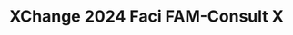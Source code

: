 ---
title: XChange 2024 Faci FAM-Consult X
redirect_to: https://docs.google.com/spreadsheets/d/1M0__IBgWcgL3EYzvWws-LPAi9o8h4WbUBJH8aK8kQLs/edit?usp=sharing
redirect_from: 
  - /XC24FAMConsultX
  - /xc24famconsultx
---